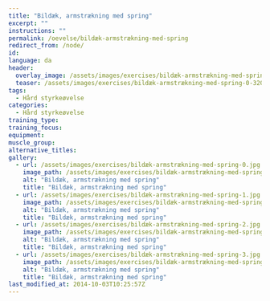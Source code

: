 ```yaml
---
title: "Bildæk, armstrækning med spring"
excerpt: ""
instructions: ""
permalink: /oevelse/bildæk-armstrækning-med-spring
redirect_from: /node/
id: 
language: da
header:
  overlay_image: /assets/images/exercises/bildæk-armstrækning-med-spring-0.jpg
  teaser: /assets/images/exercises/bildæk-armstrækning-med-spring-0-320.jpg
tags:
  - Hård styrkeøvelse
categories:
  - Hård styrkeøvelse
training_type: 
training_focus: 
equipment:
muscle_group:
alternative_titles:
gallery:
  - url: /assets/images/exercises/bildæk-armstrækning-med-spring-0.jpg
    image_path: /assets/images/exercises/bildæk-armstrækning-med-spring-0-320.jpg
    alt: "Bildæk, armstrækning med spring"
    title: "Bildæk, armstrækning med spring"
  - url: /assets/images/exercises/bildæk-armstrækning-med-spring-1.jpg
    image_path: /assets/images/exercises/bildæk-armstrækning-med-spring-1-320.jpg
    alt: "Bildæk, armstrækning med spring"
    title: "Bildæk, armstrækning med spring"
  - url: /assets/images/exercises/bildæk-armstrækning-med-spring-2.jpg
    image_path: /assets/images/exercises/bildæk-armstrækning-med-spring-2-320.jpg
    alt: "Bildæk, armstrækning med spring"
    title: "Bildæk, armstrækning med spring"
  - url: /assets/images/exercises/bildæk-armstrækning-med-spring-3.jpg
    image_path: /assets/images/exercises/bildæk-armstrækning-med-spring-3-320.jpg
    alt: "Bildæk, armstrækning med spring"
    title: "Bildæk, armstrækning med spring"
last_modified_at: 2014-10-03T10:25:57Z
---
```



